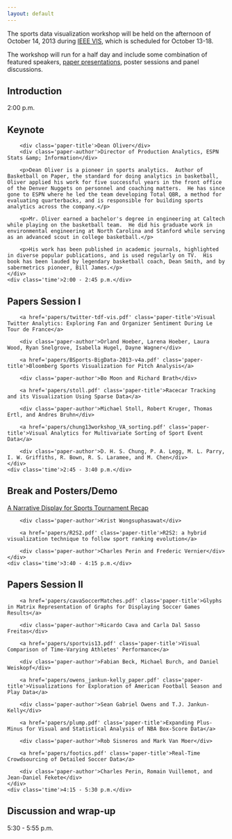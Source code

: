 ```yaml
---
layout: default
---
```

The sports data visualization workshop will be held on the afternoon of October 14, 2013 during [IEEE VIS](http://ieeevis.org), which is scheduled for October 13-18.

The workshop will run for a half day and include some combination of featured speakers, [paper presentations](cfp.html), poster sessions and panel discussions.

<div class='schedule'>
	<div class='events'>
		<h2>Introduction</h2>
	</div>
	<div class='time'>2:00 p.m.</div>
</div>
<div class='schedule'>
	<div class='events'>
		<h2>Keynote</h2>

		<div class='paper-title'>Dean Oliver</div>
		<div class='paper-author'>Director of Production Analytics, ESPN Stats &amp; Information</div>

		<p>Dean Oliver is a pioneer in sports analytics.  Author of Basketball on Paper, the standard for doing analytics in basketball, Oliver applied his work for five successful years in the front office of the Denver Nuggets on personnel and coaching matters.  He has since gone to ESPN where he led the team developing Total QBR, a method for evaluating quarterbacks, and is responsible for building sports analytics across the company.</p>

		<p>Mr. Oliver earned a bachelor's degree in engineering at Caltech while playing on the basketball team.  He did his graduate work in environmental engineering at North Carolina and Stanford while serving as an advanced scout in college basketball.</p>

		<p>His work has been published in academic journals, highlighted in diverse popular publications, and is used regularly on TV.  His book has been lauded by legendary basketball coach, Dean Smith, and by sabermetrics pioneer, Bill James.</p>
	</div>
	<div class='time'>2:00 - 2:45 p.m.</div>
</div>
<div class='schedule'>
	<div class='events'>
		<h2>Papers Session I</h2>

		<a href='papers/twitter-tdf-vis.pdf' class='paper-title'>Visual Twitter Analytics: Exploring Fan and Organizer Sentiment During Le Tour de France</a>

		<div class='paper-author'>Orland Hoeber, Larena Hoeber, Laura Wood, Ryan Snelgrove, Isabella Hugel, Dayne Wagner</div>

		<a href='papers/BSports-BigData-2013-v4a.pdf' class='paper-title'>Bloomberg Sports Visualization for Pitch Analysis</a>

		<div class='paper-author'>Bo Moon and Richard Brath</div>

		<a href='papers/stoll.pdf' class='paper-title'>Racecar Tracking and its Visualization Using Sparse Data</a>

		<div class='paper-author'>Michael Stoll, Robert Kruger, Thomas Ertl, and Andres Bruhn</div>

		<a href='papers/chung13workshop_VA_sorting.pdf' class='paper-title'>Visual Analytics for Multivariate Sorting of Sport Event Data</a>

		<div class='paper-author'>D. H. S. Chung, P. A. Legg, M. L. Parry, I. W. Griffiths, R. Bown, R. S. Laramee, and M. Chen</div>
	</div>
	<div class='time'>2:45 - 3:40 p.m.</div>
</div>
<div class='schedule'>
	<div class='events'>
		<h2>Break and Posters/Demo</h2>
		<a href='papers/sportsvis13.pdf' class='paper-title'>A Narrative Display for Sports Tournament Recap</a>

		<div class='paper-author'>Krist Wongsuphasawat</div>

		<a href='papers/R2S2.pdf' class='paper-title'>R2S2: a hybrid visualization technique to follow sport ranking evolution</a>

		<div class='paper-author'>Charles Perin and Frederic Vernier</div>
	</div>
	<div class='time'>3:40 - 4:15 p.m.</div>
</div>
<div class='schedule'>
	<div class='events'>
		<h2>Papers Session II</h2>

		<a href='papers/cavaSoccerMatches.pdf' class='paper-title'>Glyphs in Matrix Representation of Graphs for Displaying Soccer Games Results</a>

		<div class='paper-author'>Ricardo Cava and Carla Dal Sasso Freitas</div>

		<a href='papers/sportvis13.pdf' class='paper-title'>Visual Comparison of Time-Varying Athletes' Performance</a>

		<div class='paper-author'>Fabian Beck, Michael Burch, and Daniel Weiskopf</div>

		<a href='papers/owens_jankun-kelly_paper.pdf' class='paper-title'>Visualizations for Exploration of American Football Season and Play Data</a>

		<div class='paper-author'>Sean Gabriel Owens and T.J. Jankun-Kelly</div>

		<a href='papers/plump.pdf' class='paper-title'>Expanding Plus-Minus for Visual and Statistical Analysis of NBA Box-Score Data</a>

		<div class='paper-author'>Rob Sisneros and Mark Van Moer</div>

		<a href='papers/footics.pdf' class='paper-title'>Real-Time Crowdsourcing of Detailed Soccer Data</a>

		<div class='paper-author'>Charles Perin, Romain Vuillemot, and Jean-Daniel Fekete</div>
	</div>
	<div class='time'>4:15 - 5:30 p.m.</div>
</div>
<div class='schedule'>
	<div class='events'>
		<h2>Discussion and wrap-up</h2>
	</div>
	<div class='time'>5:30 - 5:55 p.m.</div>
</div>
